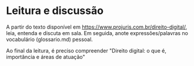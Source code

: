 # Leitura e discussão
A partir do texto disponível em https://www.projuris.com.br/direito-digital/, leia, entenda e discuta em sala. 
Em seguida, anote expressões/palavras no vocabulário (glossario.md) pessoal.

Ao final da leitura, é preciso compreender "Direito digital: o que é, importância e áreas de atuação" 
